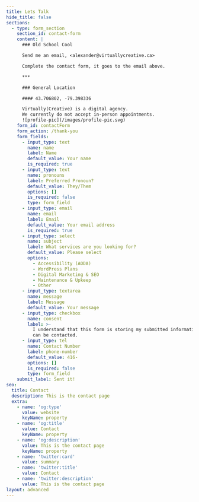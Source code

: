 ```yaml
---
title: Lets Talk
hide_title: false
sections:
  - type: form_section
    section_id: contact-form
    content: |
      ### Old School Cool

      Send me an email, <alexander@virtuallycreative.ca>

      Complete the contact form, it goes to the email above.

      ***

      ### General Location

      #### 43.706802, -79.398336

      Virtually(Creative) is a digital agency.
      We currently do not accept in-person appointments.
      ![profile-pic](/images/profile-pic.svg)
    form_id: contactForm
    form_action: /thank-you
    form_fields:
      - input_type: text
        name: name
        label: Name
        default_value: Your name
        is_required: true
      - input_type: text
        name: pronouns
        label: Preferred Pronoun?
        default_value: They/Them
        options: []
        is_required: false
        type: form_field
      - input_type: email
        name: email
        label: Email
        default_value: Your email address
        is_required: true
      - input_type: select
        name: subject
        label: What services are you looking for?
        default_value: Please select
        options:
          - Accessibility (AODA)
          - WordPress Plans
          - Digital Marketing & SEO
          - Maintenance & Upkeep
          - Other
      - input_type: textarea
        name: message
        label: Message
        default_value: Your message
      - input_type: checkbox
        name: consent
        label: >-
          I understand that this form is storing my submitted information so I
          can be contacted.
      - input_type: tel
        name: Contact Number
        label: phone-number
        default_value: 416-
        options: []
        is_required: false
        type: form_field
    submit_label: Sent it!
seo:
  title: Contact
  description: This is the contact page
  extra:
    - name: 'og:type'
      value: website
      keyName: property
    - name: 'og:title'
      value: Contact
      keyName: property
    - name: 'og:description'
      value: This is the contact page
      keyName: property
    - name: 'twitter:card'
      value: summary
    - name: 'twitter:title'
      value: Contact
    - name: 'twitter:description'
      value: This is the contact page
layout: advanced
---
```

